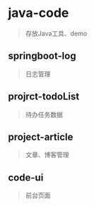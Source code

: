 # java-code
> 存放Java工具、demo

## springboot-log
> 日志管理

## projrct-todoList

> 待办任务数据

## project-article

> 文章、博客管理

## code-ui

> 前台页面

